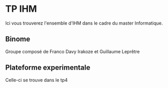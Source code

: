 # TP IHM

Ici vous trouverez l'ensemble d'IHM dans le cadre du master Informatique.

## Binome

Groupe composé de Franco Davy Irakoze et Guillaume Leprêtre


## Plateforme experimentale

Celle-ci se trouve dans le tp4 
